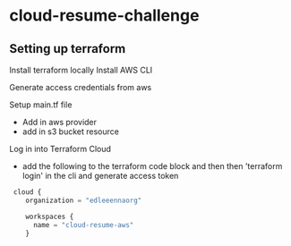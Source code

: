 # cloud-resume-challenge

## Setting up terraform

Install terraform locally
Install AWS CLI

Generate access credentials from aws

Setup main.tf file

- Add in aws provider
- add in s3 bucket resource

Log in into Terraform Cloud

- add the following to the terraform code block and then then 'terraform login' in the cli and generate access token

```tf
 cloud {
    organization = "edleeennaorg"

    workspaces {
      name = "cloud-resume-aws"
    }
```